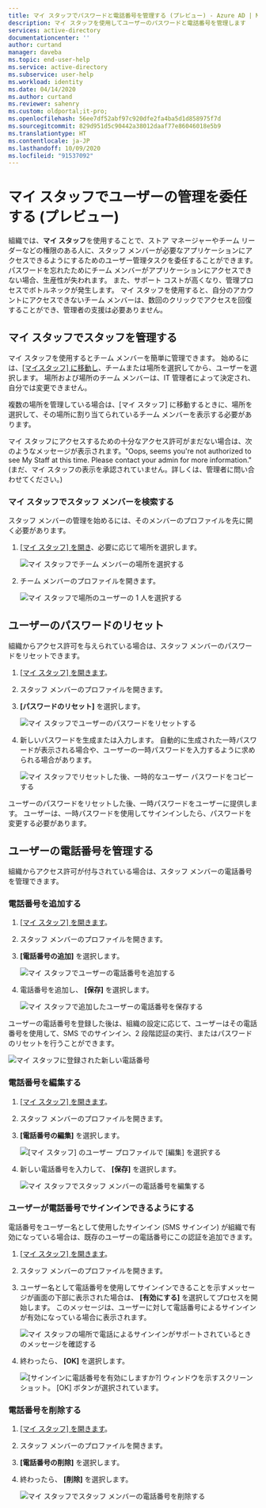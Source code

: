 ```yaml
---
title: マイ スタッフでパスワードと電話番号を管理する (プレビュー) - Azure AD | Microsoft Docs
description: マイ スタッフを使用してユーザーのパスワードと電話番号を管理します
services: active-directory
documentationcenter: ''
author: curtand
manager: daveba
ms.topic: end-user-help
ms.service: active-directory
ms.subservice: user-help
ms.workload: identity
ms.date: 04/14/2020
ms.author: curtand
ms.reviewer: sahenry
ms.custom: oldportal;it-pro;
ms.openlocfilehash: 56ee7df52abf97c920dfe2fa4ba5d1d858975f7d
ms.sourcegitcommit: 829d951d5c90442a38012daaf77e86046018e5b9
ms.translationtype: HT
ms.contentlocale: ja-JP
ms.lasthandoff: 10/09/2020
ms.locfileid: "91537092"
---
```

# <a name="delegate-user-management-with-my-staff-preview"></a>マイ スタッフでユーザーの管理を委任する (プレビュー)

組織では、**マイ スタッフ**を使用することで、ストア マネージャーやチーム リーダーなどの権限のある人に、スタッフ メンバーが必要なアプリケーションにアクセスできるようにするためのユーザー管理タスクを委任することができます。 パスワードを忘れたためにチーム メンバーがアプリケーションにアクセスできない場合、生産性が失われます。 また、サポート コストが高くなり、管理プロセスでボトルネックが発生します。  マイ スタッフを使用すると、自分のアカウントにアクセスできないチーム メンバーは、数回のクリックでアクセスを回復することができ、管理者の支援は必要ありません。

## <a name="manage-your-staff-in-my-staff"></a>マイ スタッフでスタッフを管理する

マイ スタッフを使用するとチーム メンバーを簡単に管理できます。 始めるには、[[マイスタッフ] に移動し](https://aka.ms/mystaff)、チームまたは場所を選択してから、ユーザーを選択します。 場所および場所のチーム メンバーは、IT 管理者によって決定され、自分では変更できません。

複数の場所を管理している場合は、[マイ スタッフ] に移動するときに、場所を選択して、その場所に割り当てられているチーム メンバーを表示する必要があります。

マイ スタッフにアクセスするための十分なアクセス許可がまだない場合は、次のようなメッセージが表示されます。"Oops, seems you're not authorized to see My Staff at this time. Please contact your admin for more information." (まだ、マイ スタッフの表示を承認されていません。詳しくは、管理者に問い合わせてください。)

### <a name="find-a-staff-member-in-my-staff"></a>マイ スタッフでスタッフ メンバーを検索する

スタッフ メンバーの管理を始めるには、そのメンバーのプロファイルを先に開く必要があります。

1. [[マイ スタッフ] を開き](https://aka.ms/mystaff)、必要に応じて場所を選択します。

    ![マイ スタッフでチーム メンバーの場所を選択する](media/my-staff-team-manager/allaus.png)

1. チーム メンバーのプロファイルを開きます。

    ![マイ スタッフで場所のユーザーの 1 人を選択する](media/my-staff-team-manager/aupage.png)

## <a name="reset-a-user-password"></a>ユーザーのパスワードのリセット

組織からアクセス許可を与えられている場合は、スタッフ メンバーのパスワードをリセットできます。

1. [[マイ スタッフ] を開きます](https://aka.ms/mystaff)。
1. スタッフ メンバーのプロファイルを開きます。
1. **[パスワードのリセット]** を選択します。

    ![マイ スタッフでユーザーのパスワードをリセットする](media/my-staff-team-manager/resetpassword1.png)

1. 新しいパスワードを生成または入力します。 自動的に生成された一時パスワードが表示される場合や、ユーザーの一時パスワードを入力するように求められる場合があります。

    ![マイ スタッフでリセットした後、一時的なユーザー パスワードをコピーする](media/my-staff-team-manager/resetpassword2.png)

ユーザーのパスワードをリセットした後、一時パスワードをユーザーに提供します。 ユーザーは、一時パスワードを使用してサインインしたら、パスワードを変更する必要があります。

## <a name="manage-a-users-phone-number"></a>ユーザーの電話番号を管理する

組織からアクセス許可が付与されている場合は、スタッフ メンバーの電話番号を管理できます。

### <a name="add-a-phone-number"></a>電話番号を追加する

1. [[マイ スタッフ] を開きます](https://aka.ms/mystaff)。
1. スタッフ メンバーのプロファイルを開きます。
1. **[電話番号の追加]** を選択します。

    ![マイ スタッフでユーザーの電話番号を追加する](media/my-staff-team-manager/addphone1.png)

1. 電話番号を追加し、 **[保存]** を選択します。

    ![マイ スタッフで追加したユーザーの電話番号を保存する](media/my-staff-team-manager/addphone2.png)

ユーザーの電話番号を登録した後は、組織の設定に応じて、ユーザーはその電話番号を使用して、SMS でのサインイン、2 段階認証の実行、またはパスワードのリセットを行うことができます。

![マイ スタッフに登録された新しい電話番号](media/my-staff-team-manager/addphone3.png)

### <a name="edit-a-phone-number"></a>電話番号を編集する

1. [[マイ スタッフ] を開きます](https://aka.ms/mystaff)。
1. スタッフ メンバーのプロファイルを開きます。
1. **[電話番号の編集]** を選択します。

    ![[マイ スタッフ] のユーザー プロファイルで [編集] を選択する](media/my-staff-team-manager/editphone2.png)

1. 新しい電話番号を入力して、 **[保存]** を選択します。

    ![マイ スタッフでスタッフ メンバーの電話番号を編集する](media/my-staff-team-manager/editphone1.png)

### <a name="enable-phone-number-sign-in-for-a-user"></a>ユーザーが電話番号でサインインできるようにする

電話番号をユーザー名として使用したサインイン (SMS サインイン) が組織で有効になっている場合は、既存のユーザーの電話番号にこの認証を追加できます。

1. [[マイ スタッフ] を開きます](https://aka.ms/mystaff)。
1. スタッフ メンバーのプロファイルを開きます。
1. ユーザー名として電話番号を使用してサインインできることを示すメッセージが画面の下部に表示された場合は、 **[有効にする]** を選択してプロセスを開始します。 このメッセージは、ユーザーに対して電話番号によるサインインが有効になっている場合に表示されます。

    ![マイ スタッフの場所で電話によるサインインがサポートされているときのメッセージを確認する](media/my-staff-team-manager/enableforms1.png)

1. 終わったら、 **[OK]** を選択します。

    ![[サインインに電話番号を有効にしますか?] ウィンドウを示すスクリーンショット。 [OK] ボタンが選択されています。](media/my-staff-team-manager/enableforms2.png)

### <a name="remove-a-phone-number"></a>電話番号を削除する

1. [[マイ スタッフ] を開きます](https://aka.ms/mystaff)。
1. スタッフ メンバーのプロファイルを開きます。
1. **[電話番号の削除]** を選択します。
1. 終わったら、 **[削除]** を選択します。

    ![マイ スタッフでスタッフ メンバーの電話番号を削除する](media/my-staff-team-manager/deletephone1.png)
